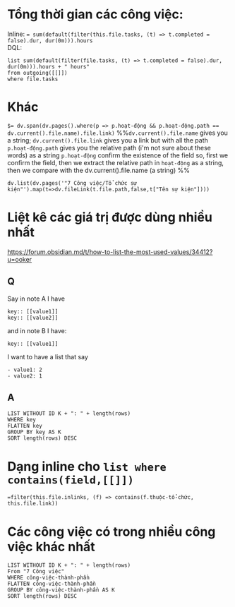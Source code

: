 # Tổng thời gian các công việc:
Inline: `= sum(default(filter(this.file.tasks, (t) => t.completed = false).dur, dur(0m))).hours`  
DQL:
```dataview
list sum(default(filter(file.tasks, (t) => t.completed = false).dur, dur(0m))).hours + " hours" 
from outgoing([[]])
where file.tasks
```

# Khác 
`$= dv.span(dv.pages().where(p => p.hoạt-động && p.hoạt-động.path == dv.current().file.name).file.link)`
%%`dv.current().file.name` gives you a string; `dv.current().file.link` gives you a link but with all the path 
`p.hoạt-động.path` gives you the relative path (i'm not sure about these words) as a string `p.hoạt-động` confirm the existence of the field
so, first we confirm the field, then we extract the relative path in `hoạt-động` as a string, then we compare with the dv.current().file.name (a string)
%%

```dataviewjs 
dv.list(dv.pages('"7 Công việc/Tổ chức sự kiện"').map(t=>dv.fileLink(t.file.path,false,t["Tên sự kiện"])))
```

# Liệt kê các giá trị được dùng nhiều nhất
https://forum.obsidian.md/t/how-to-list-the-most-used-values/34412?u=ooker
## Q
Say in note A I have
```
key:: [[value1]]
key:: [[value2]]
```
and in note B I have:
```
key:: [[value1]]
```
I want to have a list that say
```
- value1: 2
- value2: 1
```

## A
```dataview 
LIST WITHOUT ID K + ": " + length(rows)
WHERE key
FLATTEN key
GROUP BY key AS K
SORT length(rows) DESC
```

# Dạng inline cho `list where contains(field,[[]])`
`=filter(this.file.inlinks, (f) => contains(f.thuộc-tổ-chức, this.file.link))`
# Các công việc có trong nhiều công việc khác nhất
```dataview
LIST WITHOUT ID K + ": " + length(rows)
From "7 Công việc" 
WHERE công-việc-thành-phần 
FLATTEN công-việc-thành-phần
GROUP BY công-việc-thành-phần AS K
SORT length(rows) DESC
```
